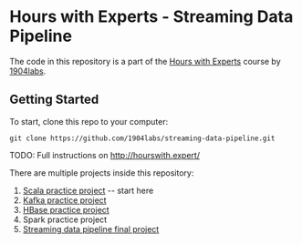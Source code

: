# Hours with Experts - Streaming Data Pipeline

The code in this repository is a part of the [Hours with Experts](https://1904labs.com/our-culture/community/hours-with-experts/) course by [1904labs](https://1904labs.com/).

## Getting Started

To start, clone this repo to your computer:

```
git clone https://github.com/1904labs/streaming-data-pipeline.git
```

TODO: Full instructions on http://hourswith.expert/

There are multiple projects inside this repository:

 1. [Scala practice project](./scala-hello-world) -- start here
 2. [Kafka practice project](./kafka-hello-world)
 3. [HBase practice project](./hbase-hello-world)
 4. Spark practice project
 5. [Streaming data pipeline final project](./streaming-data-pipeline)